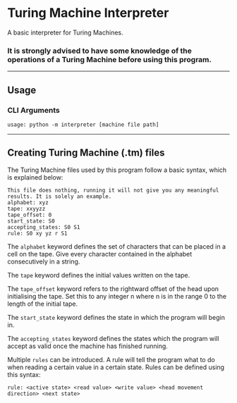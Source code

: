# Turing Machine Interpreter
A basic interpreter for Turing Machines.

### It is strongly advised to have some knowledge of the operations of a Turing Machine before using this program.

---

## Usage
### CLI Arguments
```
usage: python -m interpreter [machine file path]
```

---

## Creating Turing Machine (.tm) files
The Turing Machine files used by this program follow a basic syntax, which is explained below:

```
This file does nothing, running it will not give you any meaningful results. It is solely an example.
alphabet: xyz
tape: xxyyzz
tape_offset: 0
start_state: S0
accepting_states: S0 S1
rule: S0 xy yz r S1
```

The `alphabet` keyword defines the set of characters that can be placed in a cell on the tape. Give every character contained in the alphabet consecutively in a string.

The `tape` keyword defines the initial values written on the tape.

The `tape_offset` keyword refers to the rightward offset of the head upon initialising the tape. Set this to any integer n where n is in the range 0 to the length of the initial tape.

The `start_state` keyword defines the state in which the program will begin in.

The `accepting_states` keyword defines the states which the program will accept as valid once the machine has finished running.

Multiple `rules` can be introduced. A rule will tell the program what to do when reading a certain value in a certain state. Rules can be defined using this syntax:
```
rule: <active state> <read value> <write value> <head movement direction> <next state>
```

